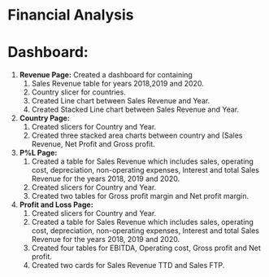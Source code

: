 # Financial Analysis

# Dashboard:
1. **Revenue Page:** Created a dashboard for containing
   1. Sales Revenue table for years 2018,2019 and 2020.
   2. Country slicer for countries.
   3. Created Line chart between Sales Revenue and Year.
   4. Created Stacked Line chart between Sales Revenue and Year.
2. **Country Page:**
   1. Created slicers for Country and Year.
   2. Created three stacked area charts between country and (Sales Revenue, Net Profit and Gross profit.
3. **P%L Page:**
   1. Created a table for Sales Revenue which includes sales, operating cost, depreciation, non-operating expenses, Interest and total Sales Revenue for the years 2018, 2019 and 2020.
   2. Created slicers for Country and Year.
   3. Created two tables for Gross profit margin and Net profit margin.
4. **Profit and Loss Page:**
   1. Created slicers for Country and Year.
   2. Created a table for Sales Revenue which includes sales, operating cost, depreciation, non-operating expenses, Interest and total Sales Revenue for the years 2018, 2019 and 2020.
   3. Created four tables for EBITDA, Operating cost, Gross profit and Net profit.
   4. Created two cards for Sales Revenue TTD and Sales FTP.
